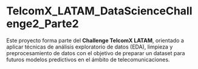# TelcomX_LATAM_DataScienceChallenge2_Parte2
Este proyecto forma parte del **Challenge TelcomX LATAM**, orientado a aplicar técnicas de análisis exploratorio de datos (EDA), limpieza y preprocesamiento de datos con el objetivo de preparar un dataset para futuros modelos predictivos en el ámbito de telecomunicaciones.
